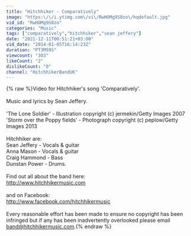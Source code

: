 ```yaml
---
title: "Hitchhiker - Comparatively"
image: "https:\/\/i.ytimg.com\/vi\/RwHOMg9S8zo\/hqdefault.jpg"
vid_id: "RwHOMg9S8zo"
categories: "Music"
tags: ["comparatively","hitchhiker","sean jeffery"]
date: "2021-12-11T00:51:21+03:00"
vid_date: "2014-01-05T16:14:23Z"
duration: "PT3M59S"
viewcount: "303"
likeCount: "2"
dislikeCount: "0"
channel: "HitchhikerBandUK"
---
```

{% raw %}Video for Hitchhiker's song 'Comparatively'.<br /><br />Music and lyrics by Sean Jeffery.<br /><br />'The Lone Soldier' - Illustration copyright (c) jermekin/Getty Images 2007<br />'Storm over the Poppy fields' - Photograph copyright (c) peplow/Getty Images 2013<br /><br />Hitchhiker are:<br />Sean Jeffery - Vocals &amp; guitar<br />Anna Mason - Vocals &amp; guitar<br />Craig Hammond - Bass<br />Dunstan Power - Drums.<br /><br />Find out all about the band here:<br /><a rel="nofollow" target="blank" href="http://www.hitchhikermusic.com">http://www.hitchhikermusic.com</a><br /><br />and on Facebook:<br /><a rel="nofollow" target="blank" href="http://www.facebook.com/hitchhikermusic">http://www.facebook.com/hitchhikermusic</a><br /><br />Every reasonable effort has been made to ensure no copyright has been infringed but if any has been inadvertently overlooked please email band@hitchhikermusic.com.{% endraw %}
